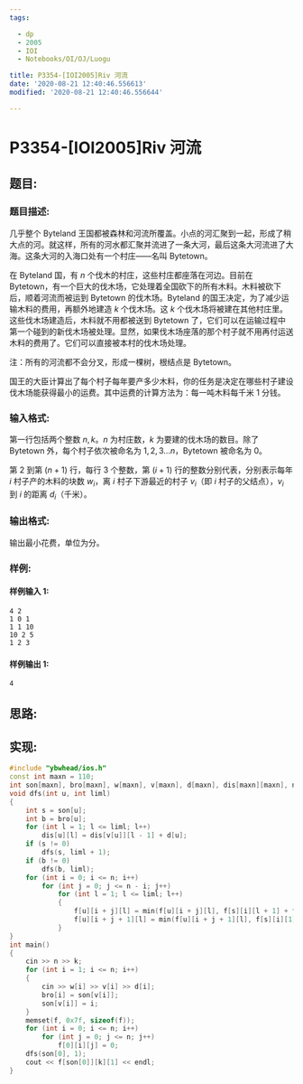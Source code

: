 ```yaml
---
tags:

  - dp
  - 2005
  - IOI
  - Notebooks/OI/OJ/Luogu

title: P3354-[IOI2005]Riv 河流
date: '2020-08-21 12:40:46.556613'
modified: '2020-08-21 12:40:46.556644'

---
```


# P3354-[IOI2005]Riv 河流

## 题目:

### 题目描述:

几乎整个 Byteland 王国都被森林和河流所覆盖。小点的河汇聚到一起，形成了稍大点的河。就这样，所有的河水都汇聚并流进了一条大河，最后这条大河流进了大海。这条大河的入海口处有一个村庄——名叫 Bytetown。

在 Byteland 国，有 $n$ 个伐木的村庄，这些村庄都座落在河边。目前在 Bytetown，有一个巨大的伐木场，它处理着全国砍下的所有木料。木料被砍下后，顺着河流而被运到 Bytetown 的伐木场。Byteland 的国王决定，为了减少运输木料的费用，再额外地建造 $k$ 个伐木场。这 $k$ 个伐木场将被建在其他村庄里。这些伐木场建造后，木料就不用都被送到 Bytetown 了，它们可以在运输过程中第一个碰到的新伐木场被处理。显然，如果伐木场座落的那个村子就不用再付运送木料的费用了。它们可以直接被本村的伐木场处理。

注：所有的河流都不会分叉，形成一棵树，根结点是 Bytetown。

国王的大臣计算出了每个村子每年要产多少木料，你的任务是决定在哪些村子建设伐木场能获得最小的运费。其中运费的计算方法为：每一吨木料每千米 $1$ 分钱。

### 输入格式:

第一行包括两个整数 $n, k$。$n$ 为村庄数，$k$ 为要建的伐木场的数目。除了 Bytetown 外，每个村子依次被命名为 $1, 2, 3\ldots n$，Bytetown 被命名为 $0$。

第 $2$ 到第 $(n + 1)$ 行，每行 $3$ 个整数，第 $(i + 1)$ 行的整数分别代表，分别表示每年 $i$ 村子产的木料的块数 $w_i$，离 $i$ 村子下游最近的村子 $v_i$（即 $i$ 村子的父结点），$v_i$ 到 $i$ 的距离 $d_i$（千米）。

### 输出格式:

输出最小花费，单位为分。

### 样例:

#### 样例输入 1:

``` 
4 2
1 0 1
1 1 10
10 2 5
1 2 3
```

#### 样例输出 1:

``` 
4
```

## 思路:

## 实现:

``` cpp
#include "ybwhead/ios.h"
const int maxn = 110;
int son[maxn], bro[maxn], w[maxn], v[maxn], d[maxn], dis[maxn][maxn], n, k, f[maxn][maxn][maxn];
void dfs(int u, int liml)
{
    int s = son[u];
    int b = bro[u];
    for (int l = 1; l <= liml; l++)
        dis[u][l] = dis[v[u]][l - 1] + d[u];
    if (s != 0)
        dfs(s, liml + 1);
    if (b != 0)
        dfs(b, liml);
    for (int i = 0; i <= n; i++)
        for (int j = 0; j <= n - i; j++)
            for (int l = 1; l <= liml; l++)
            {
                f[u][i + j][l] = min(f[u][i + j][l], f[s][i][l + 1] + f[b][j][l] + w[u] * dis[u][l]);
                f[u][i + j + 1][l] = min(f[u][i + j + 1][l], f[s][i][1] + f[b][j][l]);
            }
}
int main()
{
    cin >> n >> k;
    for (int i = 1; i <= n; i++)
    {
        cin >> w[i] >> v[i] >> d[i];
        bro[i] = son[v[i]];
        son[v[i]] = i;
    }
    memset(f, 0x7f, sizeof(f));
    for (int i = 0; i <= n; i++)
        for (int j = 0; j <= n; j++)
            f[0][i][j] = 0;
    dfs(son[0], 1);
    cout << f[son[0]][k][1] << endl;
}

```
